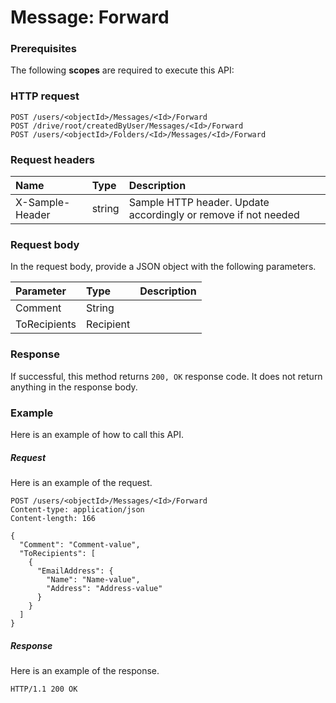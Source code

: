 # Message: Forward


### Prerequisites
The following **scopes** are required to execute this API: 
### HTTP request
<!-- { "blockType": "ignored" } -->
```http
POST /users/<objectId>/Messages/<Id>/Forward
POST /drive/root/createdByUser/Messages/<Id>/Forward
POST /users/<objectId>/Folders/<Id>/Messages/<Id>/Forward

```
### Request headers
| Name       | Type | Description|
|:---------------|:--------|:----------|
| X-Sample-Header  | string  | Sample HTTP header. Update accordingly or remove if not needed|

### Request body
In the request body, provide a JSON object with the following parameters.

| Parameter	   | Type	|Description|
|:---------------|:--------|:----------|
|Comment|String||
|ToRecipients|Recipient||

### Response
If successful, this method returns `200, OK` response code. It does not return anything in the response body.

### Example
Here is an example of how to call this API.
##### Request
Here is an example of the request.
<!-- {
  "blockType": "request",
  "name": "message_forward"
}-->
```http
POST /users/<objectId>/Messages/<Id>/Forward
Content-type: application/json
Content-length: 166

{
  "Comment": "Comment-value",
  "ToRecipients": [
    {
      "EmailAddress": {
        "Name": "Name-value",
        "Address": "Address-value"
      }
    }
  ]
}
```

##### Response
Here is an example of the response.
<!-- {
  "blockType": "response",
  "truncated": false,
  "@odata.type": "microsoft.graph.none"
} -->
```http
HTTP/1.1 200 OK
```

<!-- uuid: 1f162d0a-c772-470c-ba31-ba1a14a39588
2015-10-19 09:07:25 UTC -->
<!-- {
  "type": "#page.annotation",
  "description": "Message: Forward",
  "keywords": "",
  "section": "documentation",
  "tocPath": ""
}-->